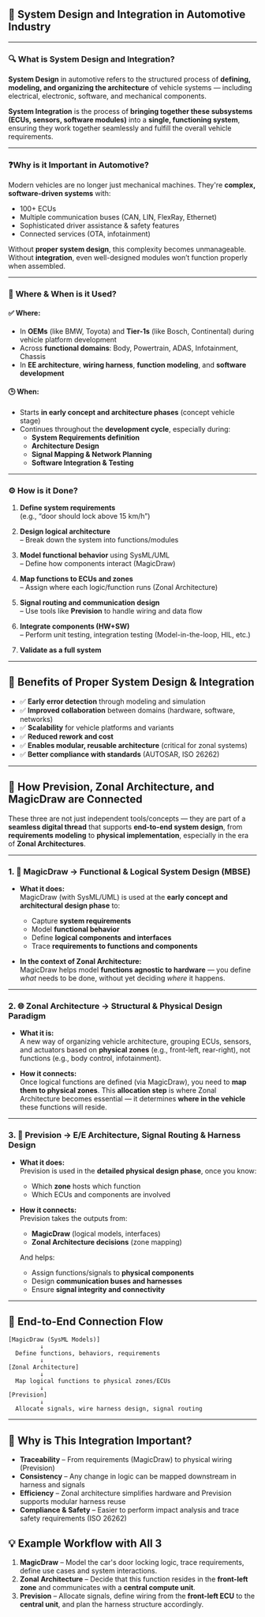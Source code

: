 ## 🚗 **System Design and Integration in Automotive Industry**

---

### 🔍 **What is System Design and Integration?**

**System Design** in automotive refers to the structured process of **defining, modeling, and organizing the architecture** of vehicle systems — including electrical, electronic, software, and mechanical components.

**System Integration** is the process of **bringing together these subsystems (ECUs, sensors, software modules)** into a **single, functioning system**, ensuring they work together seamlessly and fulfill the overall vehicle requirements.

---

### ❓**Why is it Important in Automotive?**

Modern vehicles are no longer just mechanical machines. They're **complex, software-driven systems** with:
- 100+ ECUs
- Multiple communication buses (CAN, LIN, FlexRay, Ethernet)
- Sophisticated driver assistance & safety features
- Connected services (OTA, infotainment)

Without **proper system design**, this complexity becomes unmanageable. Without **integration**, even well-designed modules won’t function properly when assembled.

---

### 📌 **Where & When is it Used?**

#### ✅ **Where:**
- In **OEMs** (like BMW, Toyota) and **Tier-1s** (like Bosch, Continental) during vehicle platform development
- Across **functional domains**: Body, Powertrain, ADAS, Infotainment, Chassis
- In **EE architecture**, **wiring harness**, **function modeling**, and **software development**

#### 🕒 **When:**
- Starts **in early concept and architecture phases** (concept vehicle stage)
- Continues throughout the **development cycle**, especially during:
  - **System Requirements definition**
  - **Architecture Design**
  - **Signal Mapping & Network Planning**
  - **Software Integration & Testing**

---

### ⚙️ **How is it Done?**

1. **Define system requirements**  
   (e.g., “door should lock above 15 km/h”)

2. **Design logical architecture**  
   – Break down the system into functions/modules

3. **Model functional behavior** using SysML/UML  
   – Define how components interact (MagicDraw)

4. **Map functions to ECUs and zones**  
   – Assign where each logic/function runs (Zonal Architecture)

5. **Signal routing and communication design**  
   – Use tools like **Prevision** to handle wiring and data flow

6. **Integrate components (HW+SW)**  
   – Perform unit testing, integration testing (Model-in-the-loop, HIL, etc.)

7. **Validate as a full system**

---

## 🌟 **Benefits of Proper System Design & Integration**

- ✅ **Early error detection** through modeling and simulation
- ✅ **Improved collaboration** between domains (hardware, software, networks)
- ✅ **Scalability** for vehicle platforms and variants
- ✅ **Reduced rework and cost**
- ✅ **Enables modular, reusable architecture** (critical for zonal systems)
- ✅ **Better compliance with standards** (AUTOSAR, ISO 26262)

---

## 🔗 **How Prevision, Zonal Architecture, and MagicDraw are Connected**

These three are not just independent tools/concepts — they are part of a **seamless digital thread** that supports **end-to-end system design**, from **requirements modeling** to **physical implementation**, especially in the era of **Zonal Architectures**.

---

### 1. 🧠 **MagicDraw → Functional & Logical System Design (MBSE)**

- **What it does:**  
  MagicDraw (with SysML/UML) is used at the **early concept and architectural design phase** to:
  - Capture **system requirements**
  - Model **functional behavior**
  - Define **logical components and interfaces**
  - Trace **requirements to functions and components**

- **In the context of Zonal Architecture:**  
  MagicDraw helps model **functions agnostic to hardware** — you define *what* needs to be done, without yet deciding *where* it happens.

---

### 2. 🌐 **Zonal Architecture → Structural & Physical Design Paradigm**

- **What it is:**  
  A new way of organizing vehicle architecture, grouping ECUs, sensors, and actuators based on **physical zones** (e.g., front-left, rear-right), not functions (e.g., body control, infotainment).

- **How it connects:**  
  Once logical functions are defined (via MagicDraw), you need to **map them to physical zones**. This **allocation step** is where Zonal Architecture becomes essential — it determines **where in the vehicle** these functions will reside.

---

### 3. 🧰 **Prevision → E/E Architecture, Signal Routing & Harness Design**

- **What it does:**  
  Prevision is used in the **detailed physical design phase**, once you know:
  - Which **zone** hosts which function
  - Which ECUs and components are involved

- **How it connects:**  
  Prevision takes the outputs from:
  - **MagicDraw** (logical models, interfaces)
  - **Zonal Architecture decisions** (zone mapping)
  
  And helps:
  - Assign functions/signals to **physical components**
  - Design **communication buses and harnesses**
  - Ensure **signal integrity and connectivity**

---

## 🧭 **End-to-End Connection Flow**

```plaintext
[MagicDraw (SysML Models)]
         ↓
  Define functions, behaviors, requirements
         ↓
[Zonal Architecture]
         ↓
  Map logical functions to physical zones/ECUs
         ↓
[Prevision]
         ↓
  Allocate signals, wire harness design, signal routing
```

---

## 🎯 **Why is This Integration Important?**

- **Traceability** – From requirements (MagicDraw) to physical wiring (Prevision)
- **Consistency** – Any change in logic can be mapped downstream in harness and signals
- **Efficiency** – Zonal architecture simplifies hardware and Prevision supports modular harness reuse
- **Compliance & Safety** – Easier to perform impact analysis and trace safety requirements (ISO 26262)



## 💡 Example Workflow with All 3

1. **MagicDraw** – Model the car's door locking logic, trace requirements, define use cases and system interactions.
2. **Zonal Architecture** – Decide that this function resides in the **front-left zone** and communicates with a **central compute unit**.
3. **Prevision** – Allocate signals, define wiring from the **front-left ECU** to the **central unit**, and plan the harness structure accordingly.